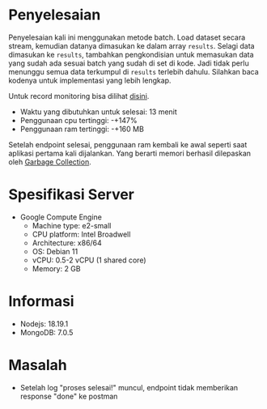 # Penyelesaian
Penyelesaian kali ini menggunakan metode batch.
Load dataset secara stream, kemudian datanya dimasukan ke dalam array ```results```. Selagi data dimasukan ke ```results```, tambahkan pengkondisian untuk memasukan data yang sudah ada sesuai batch yang sudah di set di kode. Jadi tidak perlu menunggu semua data terkumpul di ```results``` terlebih dahulu. Silahkan baca kodenya untuk implementasi yang lebih lengkap.

Untuk record monitoring bisa dilihat [disini](https://link).

- Waktu yang dibutuhkan untuk selesai: 13 menit
- Penggunaan cpu tertinggi: -+147%
- Penggunaan ram tertinggi: -+160 MB

Setelah endpoint selesai, penggunaan ram kembali ke awal seperti saat aplikasi pertama kali dijalankan. Yang berarti memori berhasil dilepaskan oleh [Garbage Collection](https://javascript.info/garbage-collection).

# Spesifikasi Server
- Google Compute Engine
  - Machine type: e2-small
  - CPU platform: Intel Broadwell
  - Architecture: x86/64
  - OS: Debian 11
  - vCPU: 0.5-2 vCPU (1 shared core)
  - Memory: 2 GB

# Informasi
- Nodejs: 18.19.1
- MongoDB: 7.0.5

# Masalah
- Setelah log "proses selesai!" muncul, endpoint tidak memberikan response "done" ke postman